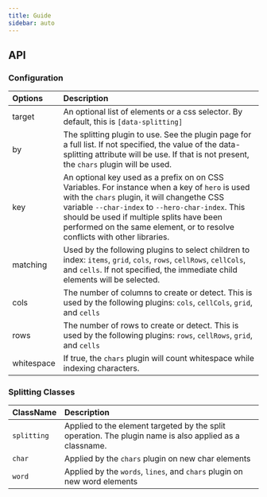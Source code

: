 ```yaml
---
title: Guide
sidebar: auto
---
```


## API

### Configuration

| Options | Description |
| :------ | :---------  |
| target | An optional list of elements or a css selector. By default, this is `[data-splitting]` |
| by | The splitting plugin to use. See the plugin page for a full list.  If not specified, the value of the data-splitting attribute will be use. If that is not present, the ```chars``` plugin will be used. |
| key | An optional key used as a prefix on on CSS Variables. For instance when a key of ```hero``` is used with the ```chars``` plugin, it will changethe CSS variable ```--char-index``` to ```--hero-char-index```. This should be used if multiple splits have been performed on the same element, or to resolve conflicts with other libraries.   |
| matching | Used by the following plugins to select children to index:  ```items```, ```grid```, ```cols```, ```rows```, ```cellRows```, ```cellCols```, and ```cells```. If not specified, the immediate child elements will be selected. |
| cols | The number of columns to create or detect.  This is used by the following plugins: ```cols```, ```cellCols```, ```grid```, and ```cells``` |
| rows | The number of rows to create or detect.  This is used by the following plugins: ```rows```, ```cellRows```, ```grid```, and ```cells``` |
| whitespace | If true, the ```chars``` plugin will count whitespace while indexing characters. |

### Splitting Classes

| ClassName | Description |
| :---------| :---------- |
| ```splitting``` | Applied to the element targeted by the split operation.  The plugin name is also applied as a classname. |
| ```char``` | Applied by the ```chars``` plugin on new char elements |
| ```word``` | Applied by the ```words```, ```lines```, and ```chars``` plugin on new word elements |
 